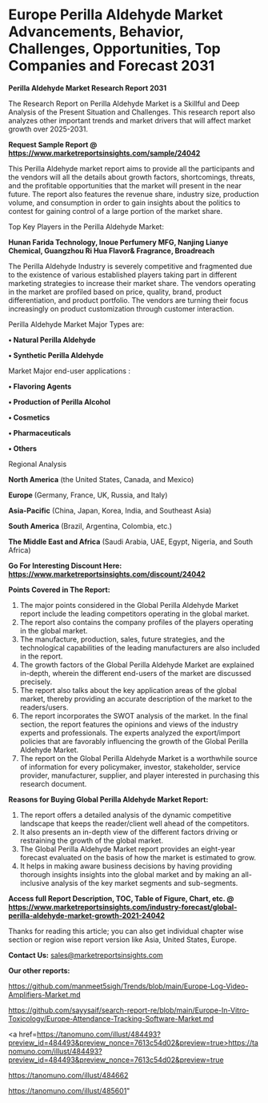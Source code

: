 # Europe Perilla Aldehyde Market Advancements, Behavior, Challenges, Opportunities, Top Companies and Forecast 2031

<strong>Perilla Aldehyde Market Research Report 2031</strong>

The Research Report on Perilla Aldehyde Market is a Skillful and Deep Analysis of the Present Situation and Challenges. This research report also analyzes other important trends and market drivers that will affect market growth over 2025-2031.

<strong>Request Sample Report @ <a href=https://www.marketreportsinsights.com/sample/24042>https://www.marketreportsinsights.com/sample/24042</a></strong>

This Perilla Aldehyde market report aims to provide all the participants and the vendors will all the details about growth factors, shortcomings, threats, and the profitable opportunities that the market will present in the near future. The report also features the revenue share, industry size, production volume, and consumption in order to gain insights about the politics to contest for gaining control of a large portion of the market share.

Top Key Players in the Perilla Aldehyde Market:

<strong>Hunan Farida Technology, Inoue Perfumery MFG, Nanjing Lianye Chemical, Guangzhou Ri Hua Flavor& Fragrance, Broadreach</strong>

The Perilla Aldehyde Industry is severely competitive and fragmented due to the existence of various established players taking part in different marketing strategies to increase their market share. The vendors operating in the market are profiled based on price, quality, brand, product differentiation, and product portfolio. The vendors are turning their focus increasingly on product customization through customer interaction.

Perilla Aldehyde Market Major Types are:

<strong>• Natural Perilla Aldehyde

• Synthetic Perilla Aldehyde</strong>

Market Major end-user applications :

<strong>• Flavoring Agents

• Production of Perilla Alcohol

• Cosmetics

• Pharmaceuticals

• Others</strong>

Regional Analysis

</u><strong><b>North America</b></strong> (the United States, Canada, and Mexico)

<strong><b>Europe </b></strong>(Germany, France, UK, Russia, and Italy)

<strong><b>Asia-Pacific</b></strong> (China, Japan, Korea, India, and Southeast Asia)

<strong><b>South America</b></strong> (Brazil, Argentina, Colombia, etc.)

<strong><b>The Middle East and Africa</b></strong> (Saudi Arabia, UAE, Egypt, Nigeria, and South Africa)

<strong>Go For Interesting Discount Here: <a href=https://www.marketreportsinsights.com/discount/24042>https://www.marketreportsinsights.com/discount/24042</a></strong>

<strong>Points Covered in The Report:</strong>
<ol>
  <li>The major points considered in the Global Perilla Aldehyde Market report include the leading competitors operating in the global market.</li>
  <li>The report also contains the company profiles of the players operating in the global market.</li>
  <li>The manufacture, production, sales, future strategies, and the technological capabilities of the leading manufacturers are also included in the report.</li>
  <li>The growth factors of the Global Perilla Aldehyde Market are explained in-depth, wherein the different end-users of the market are discussed precisely.</li>
  <li>The report also talks about the key application areas of the global market, thereby providing an accurate description of the market to the readers/users.</li>
  <li>The report incorporates the SWOT analysis of the market. In the final section, the report features the opinions and views of the industry experts and professionals. The experts analyzed the export/import policies that are favorably influencing the growth of the Global Perilla Aldehyde Market.</li>
  <li>The report on the Global Perilla Aldehyde Market is a worthwhile source of information for every policymaker, investor, stakeholder, service provider, manufacturer, supplier, and player interested in purchasing this research document.</li>
</ol>
<strong>Reasons for Buying Global Perilla Aldehyde Market Report:</strong>

<ol>
  <li>The report offers a detailed analysis of the dynamic competitive landscape that keeps the reader/client well ahead of the competitors.</li>
  <li>It also presents an in-depth view of the different factors driving or restraining the growth of the global market.</li>
  <li>The Global Perilla Aldehyde Market report provides an eight-year forecast evaluated on the basis of how the market is estimated to grow.</li>
  <li>It helps in making aware business decisions by having providing thorough insights insights into the global market and by making an all-inclusive analysis of the key market segments and sub-segments.</li>
</ol>
<strong>Access full Report Description, TOC, Table of Figure, Chart, etc. @ <a href=https://www.marketreportsinsights.com/industry-forecast/global-perilla-aldehyde-market-growth-2021-24042>https://www.marketreportsinsights.com/industry-forecast/global-perilla-aldehyde-market-growth-2021-24042</a></strong>


Thanks for reading this article; you can also get individual chapter wise section or region wise report version like Asia, United States, Europe.

<strong>Contact Us:</strong>
sales@marketreportsinsights.com

<strong>Our other reports:</strong>

<a href=https://github.com/manmeet5sigh/Trends/blob/main/Europe-Log-Video-Amplifiers-Market.md>https://github.com/manmeet5sigh/Trends/blob/main/Europe-Log-Video-Amplifiers-Market.md</a>

<a href=https://github.com/sayysaif/search-report-re/blob/main/Europe-In-Vitro-Toxicology/Europe-Attendance-Tracking-Software-Market.md>https://github.com/sayysaif/search-report-re/blob/main/Europe-In-Vitro-Toxicology/Europe-Attendance-Tracking-Software-Market.md</a>

<a href=https://tanomuno.com/illust/484493?preview_id=484493&preview_nonce=7613c54d02&preview=true>https://tanomuno.com/illust/484493?preview_id=484493&preview_nonce=7613c54d02&preview=true</a>

<a href=https://tanomuno.com/illust/484662>https://tanomuno.com/illust/484662</a>

<a href=https://tanomuno.com/illust/485601>https://tanomuno.com/illust/485601</a>"
